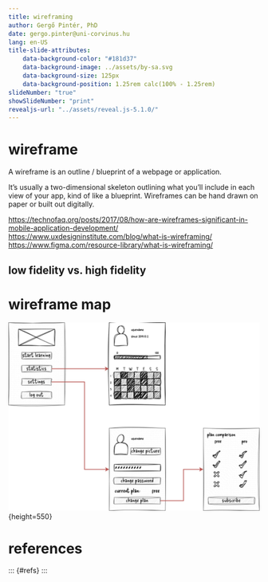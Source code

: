 ```yaml
---
title: wireframing
author: Gergő Pintér, PhD
date: gergo.pinter@uni-corvinus.hu
lang: en-US
title-slide-attributes:
    data-background-color: "#181d37"
    data-background-image: ../assets/by-sa.svg
    data-background-size: 125px
    data-background-position: 1.25rem calc(100% - 1.25rem)
slideNumber: "true"
showSlideNumber: "print"
revealjs-url: "../assets/reveal.js-5.1.0/"
---
```


# wireframe

A wireframe is an outline / blueprint of a webpage or application.

It’s usually a two-dimensional skeleton outlining what you’ll include in each view of your app, kind of like a blueprint. Wireframes can be hand drawn on paper or built out digitally.

https://technofaq.org/posts/2017/08/how-are-wireframes-significant-in-mobile-application-development/
https://www.uxdesigninstitute.com/blog/what-is-wireframing/
https://www.figma.com/resource-library/what-is-wireframing/

## low fidelity vs. high fidelity


# wireframe map

![](figures/user_statistics/wireframe_map_2.drawio.svg){height=550}


# references

::: {#refs}
:::
